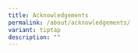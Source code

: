 ```yaml
---
title: Acknowledgements
permalink: /about/acknowledgements/
variant: tiptap
description: ""
---
```

